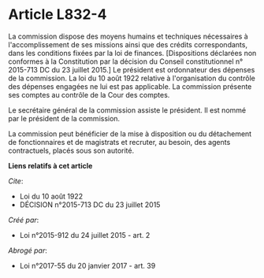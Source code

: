 # Article L832-4

La commission dispose des moyens humains et techniques nécessaires à l'accomplissement de ses missions ainsi que des crédits
correspondants, dans les conditions fixées par la loi de finances. [Dispositions déclarées non conformes à la Constitution
par la décision du Conseil constitutionnel n° 2015-713 DC du 23 juillet 2015.] Le président est ordonnateur des dépenses de
la commission. La loi du 10 août 1922 relative à l'organisation du contrôle des dépenses engagées ne lui est pas applicable.
La commission présente ses comptes au contrôle de la Cour des comptes. 

Le secrétaire général de la commission assiste le président. Il est nommé par le président de la commission. 

La commission peut bénéficier de la mise à disposition ou du détachement de fonctionnaires et de magistrats et recruter, au
besoin, des agents contractuels, placés sous son autorité.

**Liens relatifs à cet article**

_Cite_:

  - Loi du 10 août 1922
  - DÉCISION n°2015-713 DC du 23 juillet 2015

_Créé par_:

  - Loi n°2015-912 du 24 juillet 2015 - art. 2

_Abrogé par_:

  - Loi n°2017-55 du 20 janvier 2017 - art. 39
